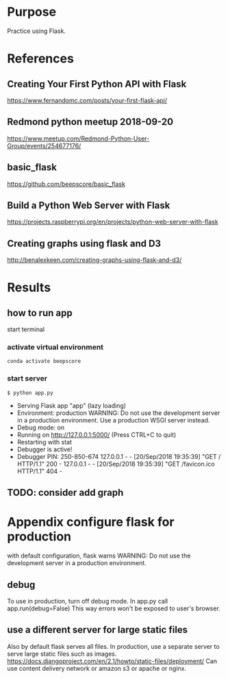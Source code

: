 # Purpose
Practice using Flask.

# References

## Creating Your First Python API with Flask
https://www.fernandomc.com/posts/your-first-flask-api/

## Redmond python meetup 2018-09-20
https://www.meetup.com/Redmond-Python-User-Group/events/254677176/

## basic_flask
https://github.com/beepscore/basic_flask

## Build a Python Web Server with Flask
https://projects.raspberrypi.org/en/projects/python-web-server-with-flask

## Creating graphs using flask and D3
http://benalexkeen.com/creating-graphs-using-flask-and-d3/

# Results

## how to run app
start terminal

### activate virtual environment

    conda activate beepscore

### start server
    $ python app.py

 * Serving Flask app "app" (lazy loading)
 * Environment: production
   WARNING: Do not use the development server in a production environment.
   Use a production WSGI server instead.
 * Debug mode: on
 * Running on http://127.0.0.1:5000/ (Press CTRL+C to quit)
 * Restarting with stat
 * Debugger is active!
 * Debugger PIN: 250-850-674
127.0.0.1 - - [20/Sep/2018 19:35:39] "GET / HTTP/1.1" 200 -
127.0.0.1 - - [20/Sep/2018 19:35:39] "GET /favicon.ico HTTP/1.1" 404 -

## TODO: consider add graph

# Appendix configure flask for production
with default configuration, flask warns
   WARNING: Do not use the development server in a production environment.

## debug
To use in production, turn off debug mode.
In app.py call app.run(debug=False)
This way errors won't be exposed to user's browser.

## use a different server for large static files
Also by default flask serves all files.
In production, use a separate server to serve large static files such as images.
https://docs.djangoproject.com/en/2.1/howto/static-files/deployment/
Can use content delivery network or amazon s3 or apache or nginx.

